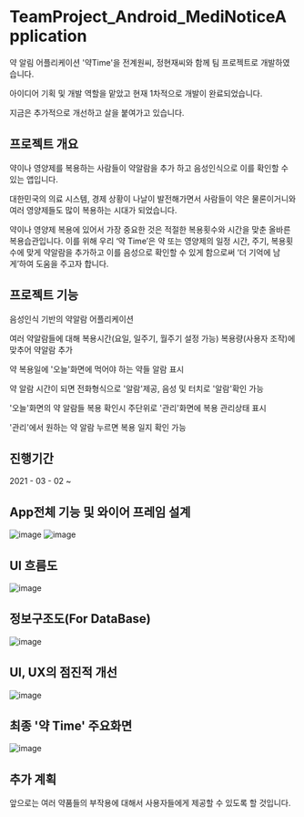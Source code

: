 # TeamProject_Android_MediNoticeApplication
약 알림 어플리케이션 '약Time'을 전계원씨, 정현재씨와 함께 팀 프로젝트로 개발하였습니다.

아이디어 기획 및 개발 역할을 맡았고 현재 1차적으로 개발이 완료되었습니다.

지금은 추가적으로 개선하고 살을 붙여가고 있습니다.


## 프로젝트 개요

약이나 영양제를 복용하는 사람들이 약알람을 추가 하고 음성인식으로 이를 확인할 수 있는 앱입니다.

대한민국의 의료 시스템, 경제 상황이 나날이 발전해가면서 사람들이 약은 물론이거니와 여러 영양제들도 많이 복용하는 시대가 되었습니다.

약이나 영양제 복용에 있어서 가장 중요한 것은 적절한 복용횟수와 시간을 맞춘 올바른 복용습관입니다. 이를 위해 우리 ‘약 Time’은 약 또는 영양제의 일정 시간, 주기, 복용횟수에 맞게 약알람을 추가하고 이를 음성으로 확인할 수 있게 함으로써 ‘더 기억에 남게’하여 도움을 주고자 합니다.

## 프로젝트 기능

음성인식 기반의 약알람 어플리케이션

여러 약알람들에 대해 복용시간(요일, 일주기, 월주기 설정 가능) 복용량(사용자 조작)에 맞추어 약알람 추가

약 복용일에 '오늘'화면에 먹어야 하는 약들 알람 표시

약 알람 시간이 되면 전화형식으로 '알람'제공, 음성 및 터치로 '알람'확인 가능

'오늘'화면의 약 알람들 복용 확인시 주단위로 '관리'화면에 복용 관리상태 표시

'관리'에서 원하는 약 알람 누르면 복용 일지 확인 가능


## 진행기간

2021 - 03 - 02 ~ 


## App전체 기능 및 와이어 프레임 설계

![image](https://user-images.githubusercontent.com/44837403/123016987-bc5c7400-d406-11eb-819b-192c9089cc17.png)
![image](https://user-images.githubusercontent.com/44837403/123017002-c3838200-d406-11eb-83f1-fc3e33d8f650.png)

## UI 흐름도 

![image](https://user-images.githubusercontent.com/44837403/122748953-bad86200-d2c7-11eb-974d-896d2c3cc3f7.png)

## 정보구조도(For DataBase)

![image](https://user-images.githubusercontent.com/44837403/123017268-32f97180-d407-11eb-8dd1-b74200ef7378.png)


## UI, UX의 점진적 개선

![image](https://user-images.githubusercontent.com/44837403/122749119-eb200080-d2c7-11eb-861f-d3ce3a9f58a9.png)

## 최종 '약 Time' 주요화면

![image](https://user-images.githubusercontent.com/44837403/122749979-ead43500-d2c8-11eb-9419-0e508f12ee4e.png)



## 추가 계획

앞으로는 여러 약품들의 부작용에 대해서 사용자들에게 제공할 수 있도록 할 것입니다.


